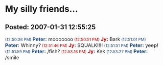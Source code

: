 My silly friends...
===============

Posted: 2007-01-31 12:55:25
-------------------------

<font size="2"><font color="#204a87">(12:50:36 PM) </font></font><font color="#204a87"><strong><font size="3">Peter:</font></strong></font><font size="3"> mooooooo</font>
<font size="2"><font color="#cc0000">(12:50:51 PM) <font size="3"><strong>Jy</strong></font></font></font><font color="#cc0000"><strong><font size="3">:</font></strong></font><font size="3"> Bark</font>
<font size="2"><font color="#204a87">(12:51:01 PM) </font></font><font color="#204a87"><strong><font size="3">Peter:</font></strong></font><font size="3"> Whinny?</font>
<font size="2"><font color="#cc0000">(12:51:46 PM) </font></font><font size="2"><font color="#cc0000"><font size="3"><strong>Jy</strong></font></font></font><font color="#cc0000"><strong><font size="3">:</font></strong></font><font size="3"> SQUALK!!!!</font>
<font size="2"><font color="#204a87">(12:51:51 PM) </font></font><font color="#204a87"><strong><font size="3">Peter:</font></strong></font><font size="3"> yeep!</font>
<font size="2"><font color="#204a87">(12:51:59 PM) </font></font><font color="#204a87"><strong><font size="3">Peter:</font></strong></font><font size="3">  /fish?</font>
<font size="2"><font color="#cc0000">(12:53:16 PM) </font></font><font size="2"><font color="#cc0000"><font size="3"><strong>Jy</strong></font></font></font><font color="#cc0000"><strong><font size="3">:</font></strong></font><font size="3"> Kek</font>
<font size="2"><font color="#204a87">(12:53:27 PM) </font></font><font color="#204a87"><strong><font size="3">Peter:</font></strong></font><font size="3">  /smile</font>
